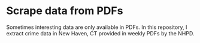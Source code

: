 # Scrape data from PDFs
Sometimes interesting data are only available in PDFs. In this repository, I extract crime data in New Haven, CT provided in weekly PDFs by the NHPD.


